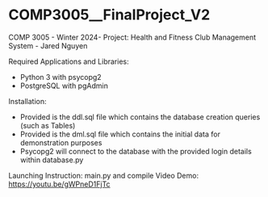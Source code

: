 # COMP3005__FinalProject_V2
COMP 3005 - Winter 2024- Project: Health and Fitness Club Management System - Jared Nguyen

Required Applications and Libraries:
- Python 3 with psycopg2 
- PostgreSQL with pgAdmin

Installation: 
- Provided is the ddl.sql file which contains the database creation queries (such as Tables)
- Provided is the dml.sql file which contains the initial data for demonstration purposes
- Psycopg2 will connect to the database with the provided login details within database.py

Launching Instruction:
main.py and compile
Video Demo: https://youtu.be/gWPneD1FjTc
